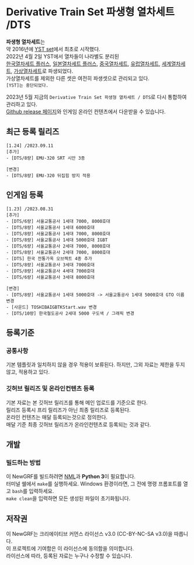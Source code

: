 # Derivative Train Set 파생형 열차세트 /DTS
**파생형 열차세트**는 <br>
약 2016년에 [YST set](https://github.com/evepoi/YST)에서 최초로 시작했다.<br>
2022년 4월 2일 YST에서 열차들이 나라별도 분리된 <br>
[한국열차세트 플러스](https://github.com/GBLINER/KoreanTrainSet_Plus), [일본열차세트 플러스](https://github.com/GBLINER/JapaneseTrainSet_Plus), [중국열차세트](https://github.com/GBLINER/ChineseTrainSet), 
[유럽열차세트](https://github.com/GBLINER/EuropeanTrainSet), [세계열차세트](https://github.com/GBLINER/WorldTrainSet), [가상열차세트](https://github.com/GBLINER/VirtualTrainSet)로 파생되었다.<br>
가상열차세트를 제외한 다른 셋은 여전히 파생셋으로 관리되고 있다.<br>
`[YST]는 중단되었다.`<br>

2023년 5월 지금의 `Derivative Train Set 파생형 열차세트 / DTS`로 다시 통합하여 관리하고 있다.<br>
[Github release 페이지](https://github.com/DTS-NewGRF/DTS/releases)와 인게임 온라인 컨텐츠에서 다운받을 수 있습니다.<br>

## 최근 등록 릴리즈
```
[1.24] /2023.09.11
[추가]
- [DTS/8량] EMU-320 SRT 시안 3종

[변경]
- [DTS/8량] EMU-320 뒤집힘 방지 적용
```
## 인게임 등록
```
[1.23] /2023.08.31
[추가]
- [DTS/6량] 서울교통공사 1세대 7000, 8000호대
- [DTS/8량] 서울교통공사 1세대 6000호대
- [DTS/8량] 서울교통공사 1세대 7000, 8000호대
- [DTS/8량] 서울교통공사 1세대 5000호대 IGBT
- [DTS/6량] 서울교통공사 2세대 7000, 8000호대
- [DTS/8량] 서울교통공사 2세대 7000, 8000호대
- [DTS] 한국 전통가옥 오브젝트 4종 추가
- [DTS/8량] 서울교통공사 3세대 7000호대
- [DTS/8량] 서울교통공사 4세대 7000호대
- [DTS/6량] 서울교통공사 3세대 8000호대

[변경]
- [DTS/8량] 서울교통공사 1세대 5000호대 -> 서울교통공사 1세대 5000호대 GTO 이름 변경
- [사운드] TOSHIBAIGBTKStart.wav 변경
- [DTS/10량] 한국철도공사 2세대 5000 구도색 / 그래픽 변경
```

## 등록기준
### 공통사항
기본 템플릿과 일치하지 않을 경우 적용이 보류된다. 하지만, 그외 자료는 제한을 두지 않고, 적용하고 있다.

### 깃허브 릴리즈 및 온라인컨텐츠 등록
기본 자료는 본 깃허브 릴리즈를 통해 메인 업로드를 기준으로 한다. <br>
릴리즈 등록시 프리 릴리즈가 아닌 최종 릴리즈로 등록된다. <br>
온라인 컨텐츠는 매달 등록되는것으로 정의한다. <br>
매달 기준 최종 깃허브 릴리즈가 온라인컨텐츠로 등록되는 것과 같다. <br>

## 개발
### 빌드하는 방법
이 NewGRF를 빌드하려면 [NML](https://github.com/OpenTTD/nml)과 **Python 3**이 필요합니다. <br> 
터미널 쉘에서 ``make``를 실행하세요. Windows 환경이라면, 그 전에 명령 프롬포트를 열고 ``bash``를 입력하세요.  <br>
``make clean``을 입력하면 모든 생성된 파일이 초기화됩니다.

## 저작권
이 NewGRF는 크리에이티브 커먼스 라이선스 v3.0 (CC-BY-NC-SA v3.0)을 따릅니다. <br>
이 프로젝트에 기여함은 이 라이선스에 동의함을 의미합니다. <br>
라이선스에 따라, 등록된 자료는 누구나 수정할 수 있습니다.
